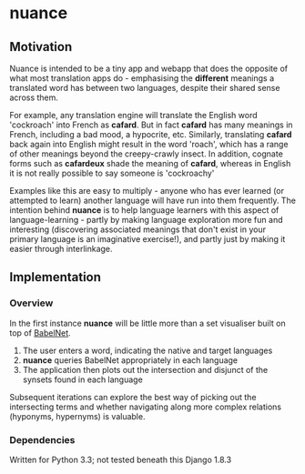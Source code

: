 # nuance

## Motivation

Nuance is intended to be a tiny app and webapp that does the opposite of what most translation apps do - emphasising the **different** meanings a translated word has between two languages, despite their shared sense across them.

For example, any translation engine will translate the English word 'cockroach' into French as __cafard__. But in fact __cafard__ has many meanings in French, including a bad mood, a hypocrite, etc. Similarly, translating __cafard__ back again into English might result in the word 'roach', which has a range of other meanings beyond the creepy-crawly insect. In addition, cognate forms such as __cafardeux__ shade the meaning of __cafard__, whereas in English it is not really possible to say someone is 'cockroachy'

Examples like this are easy to multiply - anyone who has ever learned (or attempted to learn) another language will have run into them frequently. The intention behind __nuance__ is to help language learners with this aspect of language-learning - partly by making language exploration more fun and interesting (discovering associated meanings that don't exist in your primary language is an imaginative exercise!), and partly just by making it easier through interlinkage.

## Implementation

### Overview

In the first instance __nuance__ will be little more than a set visualiser built on top of [BabelNet](http://babelnet.org/). 

1.  The user enters a word, indicating the native and target languages
2.  __nuance__ queries BabelNet appropriately in each language
3.  The application then plots out the intersection and disjunct of the synsets found in each language

Subsequent iterations can explore the best way of picking out the intersecting terms and whether navigating along more complex relations (hyponyms, hypernyms) is valuable.

### Dependencies

Written for Python 3.3; not tested beneath this
Django 1.8.3 
